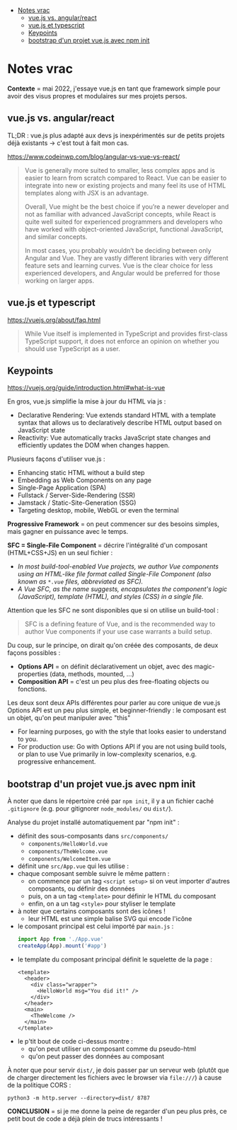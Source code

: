 * [Notes vrac](#notes-vrac)
   * [vue.js vs. angular/react](#vuejs-vs-angularreact)
   * [vue.js et typescript](#vuejs-et-typescript)
   * [Keypoints](#keypoints)
   * [bootstrap d'un projet vue.js avec npm init](#bootstrap-dun-projet-vuejs-avec-npm-init)

# Notes vrac

**Contexte** = mai 2022, j'essaye vue.js en tant que framework simple pour avoir des visus propres et modulaires sur mes projets persos.

## vue.js vs. angular/react

TL;DR : vue.js plus adapté aux devs js inexpérimentés sur de petits projets déjà existants → c'est tout à fait mon cas.

https://www.codeinwp.com/blog/angular-vs-vue-vs-react/

> Vue is generally more suited to smaller, less complex apps and is easier to learn from scratch compared to React. Vue
> can be easier to integrate into new or existing projects and many feel its use of HTML templates along with JSX is an
> advantage.
>
> Overall, Vue might be the best choice if you’re a newer developer and not as familiar with advanced JavaScript
> concepts, while React is quite well suited for experienced programmers and developers who have worked with
> object-oriented JavaScript, functional JavaScript, and similar concepts.
>
> In most cases, you probably wouldn’t be deciding between only Angular and Vue. They are vastly different libraries
> with very different feature sets and learning curves. Vue is the clear choice for less experienced developers, and
> Angular would be preferred for those working on larger apps.

## vue.js et typescript

https://vuejs.org/about/faq.html

> While Vue itself is implemented in TypeScript and provides first-class TypeScript support, it does not enforce an opinion on whether you should use TypeScript as a user.


## Keypoints

https://vuejs.org/guide/introduction.html#what-is-vue

En gros, vue.js simplifie la mise à jour du HTML via js :

- Declarative Rendering: Vue extends standard HTML with a template syntax that allows us to declaratively describe HTML output based on JavaScript state
- Reactivity: Vue automatically tracks JavaScript state changes and efficiently updates the DOM when changes happen.

Plusieurs façons d'utiliser vue.js :

- Enhancing static HTML without a build step
- Embedding as Web Components on any page
- Single-Page Application (SPA)
- Fullstack / Server-Side-Rendering (SSR)
- Jamstack / Static-Site-Generation (SSG)
- Targeting desktop, mobile, WebGL or even the terminal

**Progressive Framework** = on peut commencer sur des besoins simples, mais gagner en puissance avec le temps.

**SFC = Single-File Component** = décrire l'intégralité d'un composant (HTML+CSS+JS) en un seul fichier :

- _In most build-tool-enabled Vue projects, we author Vue components using an HTML-like file format called Single-File Component (also known as `*.vue` files, abbreviated as SFC)._
- _A Vue SFC, as the name suggests, encapsulates the component's logic (JavaScript), template (HTML), and styles (CSS) in a single file._

Attention que les SFC ne sont disponibles que si on utilise un build-tool :
> SFC is a defining feature of Vue, and is the recommended way to author Vue components if your use case warrants a build setup.

Du coup, sur le principe, on dirait qu'on créée des composants, de deux façons possibles :
- **Options API** = on définit déclarativement un objet, avec des magic-properties (data, methods, mounted, ...)
- **Composition API** = c'est un peu plus des free-floating objects ou fonctions.

Les deux sont deux APIs différentes pour parler au core unique de vue.js Options API est un peu plus simple, et beginner-friendly : le composant est un objet, qu'on peut manipuler avec "this"

- For learning purposes, go with the style that looks easier to understand to you.
- For production use: Go with Options API if you are not using build tools, or plan to use Vue primarily in low-complexity scenarios, e.g. progressive enhancement.

## bootstrap d'un projet vue.js avec npm init

À noter que dans le répertoire créé par `npm init`, il y a un fichier caché `.gitignore` (e.g. pour gitignorer `node_modules/` ou `dist/`).

Analyse du projet installé automatiquement par "npm init" :

- définit des sous-composants dans `src/components/`
    - `components/HelloWorld.vue`
    - `components/TheWelcome.vue`
    - `components/WelcomeItem.vue`
- définit une `src/App.vue` qui les utilise :
- chaque composant semble suivre le même pattern :
    - on commence par un tag `<script setup>` si on veut importer d'autres composants, ou définir des données
    - puis, on a un tag `<template>` pour définir le HTML du composant
    - enfin, on a un tag `<style>` pour styliser le template
- à noter que certains composants sont des icônes !
    - leur HTML est une simple balise SVG qui encode l'icône
- le composant principal est celui importé par `main.js` :
    ```js
    import App from './App.vue'
    createApp(App).mount('#app')
    ```
- le template du composant principal définit le squelette de la page :
    ```
    <template>
      <header>
        <div class="wrapper">
          <HelloWorld msg="You did it!" />
        </div>
      </header>
      <main>
        <TheWelcome />
      </main>
    </template>
    ```
- le p'tit bout de code ci-dessus montre :
    - qu'on peut utiliser un composant comme du pseudo-html
    - qu'on peut passer des données au composant

À noter que pour servir `dist/`, je dois passer par un serveur web (plutôt que de charger directement les fichiers avec le browser via `file:///`) à cause de la politique CORS :

```
python3 -m http.server --directory=dist/ 8787
```

**CONCLUSION** = si je me donne la peine de regarder d'un peu plus près, ce petit bout de code a déjà plein de trucs intéressants !
